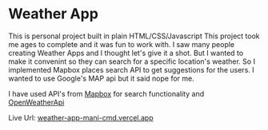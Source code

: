 # Weather App

This is personal project built in plain HTML/CSS/Javascript
This project took me ages to complete and it was fun to work with.
I saw many people creating Weather Apps and I thought let's give it a shot.
But I wanted to make it convenint so they can search for a specific location's weather. So I implemented Mapbox places search API to get suggestions for the users. I wanted to use Google's MAP api but it said nope for me.

I have used API's from [Mapbox](https://www.mapbox.com/ "places search api") for search functionality and [OpenWeatherApi](https://openweathermap.org/ "Weather Api")

Live Url: [weather-app-mani-cmd.vercel.app](https://weather-app-mani-cmd.vercel.app/)
